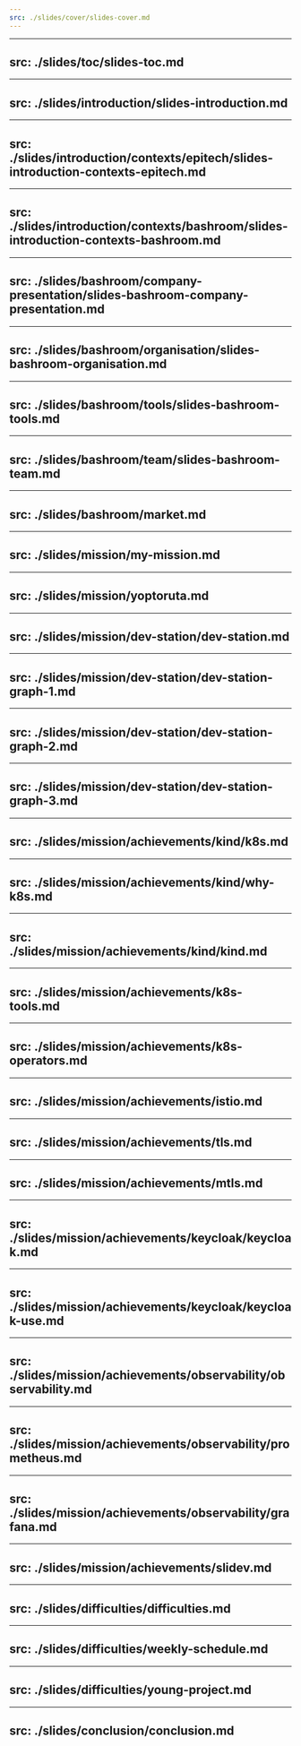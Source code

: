 ```yaml
---
src: ./slides/cover/slides-cover.md
---
```


---
src: ./slides/toc/slides-toc.md
---

---
src: ./slides/introduction/slides-introduction.md
---

---
src: ./slides/introduction/contexts/epitech/slides-introduction-contexts-epitech.md
---

---
src: ./slides/introduction/contexts/bashroom/slides-introduction-contexts-bashroom.md
---

---
src: ./slides/bashroom/company-presentation/slides-bashroom-company-presentation.md
---

---
src: ./slides/bashroom/organisation/slides-bashroom-organisation.md
---

---
src: ./slides/bashroom/tools/slides-bashroom-tools.md
---

---
src: ./slides/bashroom/team/slides-bashroom-team.md
---

---
src: ./slides/bashroom/market.md
---

---
src: ./slides/mission/my-mission.md
---

---
src: ./slides/mission/yoptoruta.md
---

---
src: ./slides/mission/dev-station/dev-station.md
---

---
src: ./slides/mission/dev-station/dev-station-graph-1.md
---

---
src: ./slides/mission/dev-station/dev-station-graph-2.md
---

---
src: ./slides/mission/dev-station/dev-station-graph-3.md
---

---
src: ./slides/mission/achievements/kind/k8s.md
---

---
src: ./slides/mission/achievements/kind/why-k8s.md
---

---
src: ./slides/mission/achievements/kind/kind.md
---

---
src: ./slides/mission/achievements/k8s-tools.md
---

---
src: ./slides/mission/achievements/k8s-operators.md
---

---
src: ./slides/mission/achievements/istio.md
---

---
src: ./slides/mission/achievements/tls.md
---

---
src: ./slides/mission/achievements/mtls.md
---

---
src: ./slides/mission/achievements/keycloak/keycloak.md
---

---
src: ./slides/mission/achievements/keycloak/keycloak-use.md
---

---
src: ./slides/mission/achievements/observability/observability.md
---

---
src: ./slides/mission/achievements/observability/prometheus.md
---

---
src: ./slides/mission/achievements/observability/grafana.md
---

---
src: ./slides/mission/achievements/slidev.md
---

---
src: ./slides/difficulties/difficulties.md
---

---
src: ./slides/difficulties/weekly-schedule.md
---

---
src: ./slides/difficulties/young-project.md
---

---
src: ./slides/conclusion/conclusion.md
---
